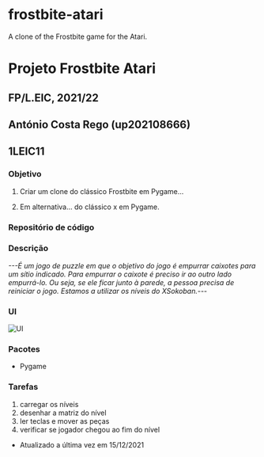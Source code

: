 # frostbite-atari
A clone of the Frostbite game for the Atari.
# Projeto Frostbite Atari
## FP/L.EIC, 2021/22
## António Costa Rego (up202108666)
## 1LEIC11

### Objetivo

1. Criar um clone do clássico Frostbite em Pygame...

2. Em alternativa... do clássico x em Pygame.

### Repositório de código

### Descrição

*---É um jogo de puzzle em que o objetivo do jogo é empurrar caixotes para um sítio indicado. 
Para empurrar o caixote é preciso ir ao outro lado empurrá-lo. 
Ou seja, se ele ficar junto à parede, a pessoa precisa de reiniciar o jogo. Estamos a utilizar os níveis do XSokoban.---*

### UI

![UI](ui.png)

### Pacotes

- Pygame

### Tarefas

1. carregar os níveis
1. desenhar a matriz do nível
1. ler teclas e mover as peças
2. verificar se jogador chegou ao fim do nível

- Atualizado a última vez em 15/12/2021
